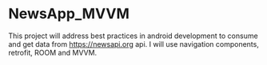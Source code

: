 # NewsApp_MVVM

This project will address best practices in android development to consume and get data from https://newsapi.org api. I will use navigation components, retrofit, ROOM and MVVM.

